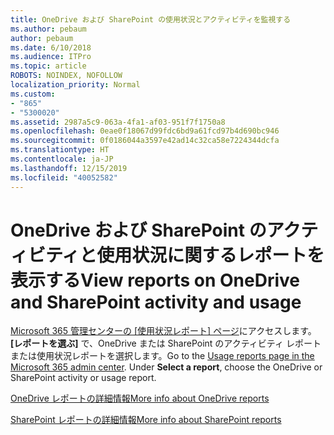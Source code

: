 ```yaml
---
title: OneDrive および SharePoint の使用状況とアクティビティを監視する
ms.author: pebaum
author: pebaum
ms.date: 6/10/2018
ms.audience: ITPro
ms.topic: article
ROBOTS: NOINDEX, NOFOLLOW
localization_priority: Normal
ms.custom:
- "865"
- "5300020"
ms.assetid: 2987a5c9-063a-4fa1-af03-951f7f1750a8
ms.openlocfilehash: 0eae0f18067d99fdc6bd9a61fcd97b4d690bc946
ms.sourcegitcommit: 0f0186044a3597e42ad14c32ca58e7224344dcfa
ms.translationtype: HT
ms.contentlocale: ja-JP
ms.lasthandoff: 12/15/2019
ms.locfileid: "40052582"
---
```

# <a name="view-reports-on-onedrive-and-sharepoint-activity-and-usage"></a><span data-ttu-id="0ab36-102">OneDrive および SharePoint のアクティビティと使用状況に関するレポートを表示する</span><span class="sxs-lookup"><span data-stu-id="0ab36-102">View reports on OneDrive and SharePoint activity and usage</span></span>

<span data-ttu-id="0ab36-p101">[Microsoft 365 管理センターの [使用状況レポート] ページ](https://admin.microsoft.com/AdminPortal/Home)にアクセスします。**[レポートを選ぶ]** で、OneDrive または SharePoint のアクティビティ レポートまたは使用状況レポートを選択します。</span><span class="sxs-lookup"><span data-stu-id="0ab36-p101">Go to the [Usage reports page in the Microsoft 365 admin center](https://admin.microsoft.com/AdminPortal/Home). Under **Select a report**, choose the OneDrive or SharePoint activity or usage report.</span></span>
  
[<span data-ttu-id="0ab36-105">OneDrive レポートの詳細情報</span><span class="sxs-lookup"><span data-stu-id="0ab36-105">More info about OneDrive reports</span></span>](https://go.microsoft.com/fwlink/?linkid=875239)
  
[<span data-ttu-id="0ab36-106">SharePoint レポートの詳細情報</span><span class="sxs-lookup"><span data-stu-id="0ab36-106">More info about SharePoint reports</span></span>](https://go.microsoft.com/fwlink/?linkid=875240)
  